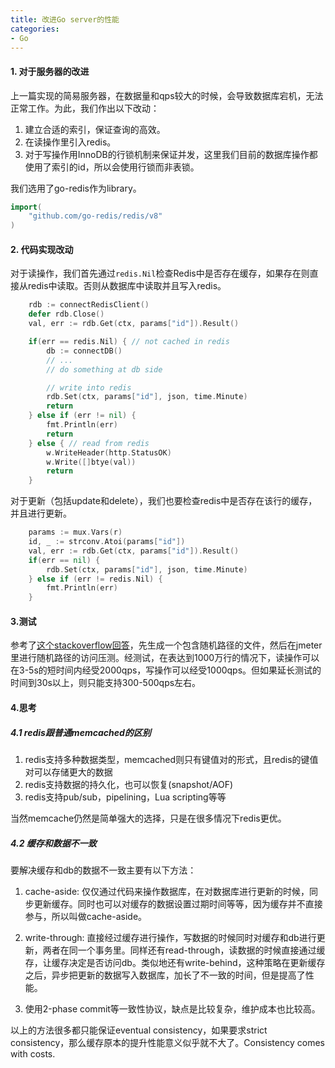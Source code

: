 ```yaml
---
title: 改进Go server的性能
categories:
- Go
---
```



#### 1. 对于服务器的改进

上一篇实现的简易服务器，在数据量和qps较大的时候，会导致数据库宕机，无法正常工作。为此，我们作出以下改动：
1. 建立合适的索引，保证查询的高效。
2. 在读操作里引入redis。
3. 对于写操作用InnoDB的行锁机制来保证并发，这里我们目前的数据库操作都使用了索引的id，所以会使用行锁而非表锁。

我们选用了go-redis作为library。

```Go
import(
    "github.com/go-redis/redis/v8"
)
```


#### 2. 代码实现改动

对于读操作，我们首先通过`redis.Nil`检查Redis中是否存在缓存，如果存在则直接从redis中读取。否则从数据库中读取并且写入redis。

```Go
    rdb := connectRedisClient()
	defer rdb.Close()
	val, err := rdb.Get(ctx, params["id"]).Result()

	if(err == redis.Nil) { // not cached in redis
		db := connectDB()
		// ...
		// do something at db side

		// write into redis
		rdb.Set(ctx, params["id"], json, time.Minute)
		return
	} else if (err != nil) {
		fmt.Println(err)
		return
	} else { // read from redis
		w.WriteHeader(http.StatusOK)
		w.Write([]btye(val))
		return
	}
```

对于更新（包括update和delete），我们也要检查redis中是否存在该行的缓存，并且进行更新。
```Go
    params := mux.Vars(r)
	id, _ := strconv.Atoi(params["id"])
	val, err := rdb.Get(ctx, params["id"]).Result()
	if(err == nil) {
		rdb.Set(ctx, params["id"], json, time.Minute)
	} else if (err != redis.Nil) {
		fmt.Println(err)
	}
```

#### 3.测试

参考了[这个stackoverflow回答](https://stackoverflow.com/questions/33550878/jmeter-pull-paths-from-file-at-random)，先生成一个包含随机路径的文件，然后在jmeter里进行随机路径的访问压测。经测试，在表达到1000万行的情况下，读操作可以在3-5s的短时间内经受2000qps，写操作可以经受1000qps。但如果延长测试的时间到30s以上，则只能支持300-500qps左右。



#### 4.思考
##### 4.1 redis跟普通memcached的区别
1. redis支持多种数据类型，memcached则只有键值对的形式，且redis的键值对可以存储更大的数据
2. redis支持数据的持久化，也可以恢复(snapshot/AOF)
3. redis支持pub/sub，pipelining，Lua scripting等等

当然memcache仍然是简单强大的选择，只是在很多情况下redis更优。

##### 4.2 缓存和数据不一致

要解决缓存和db的数据不一致主要有以下方法：
1. cache-aside: 仅仅通过代码来操作数据库，在对数据库进行更新的时候，同步更新缓存。同时也可以对缓存的数据设置过期时间等等，因为缓存并不直接参与，所以叫做cache-aside。

2. write-through: 直接经过缓存进行操作，写数据的时候同时对缓存和db进行更新，两者在同一个事务里。同样还有read-through，读数据的时候直接通过缓存，让缓存决定是否访问db。类似地还有write-behind，这种策略在更新缓存之后，异步把更新的数据写入数据库，加长了不一致的时间，但是提高了性能。

3. 使用2-phase commit等一致性协议，缺点是比较复杂，维护成本也比较高。

以上的方法很多都只能保证eventual consistency，如果要求strict consistency，那么缓存原本的提升性能意义似乎就不大了。Consistency comes with costs.





